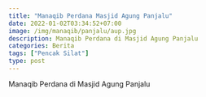 ```yaml
---
title: "Manaqib Perdana Masjid Agung Panjalu"
date: 2022-01-02T03:34:52+07:00
image: /img/manaqib/panjalu/aup.jpg
description: Manaqib Perdana di Masjid Agung Panjalu
categories: Berita
tags: ["Pencak Silat"]
type: post
---
```

Manaqib Perdana di Masjid Agung Panjalu